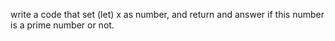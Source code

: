 write a code that set (let) x as number, and return and answer if this number is a prime number or not.